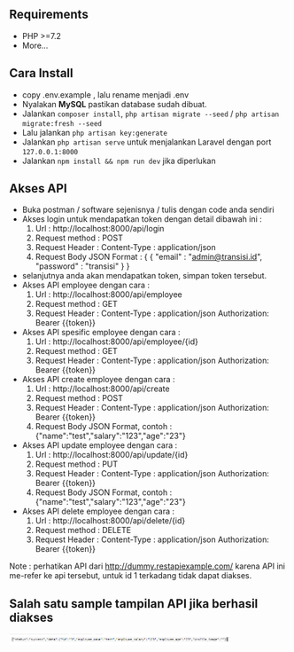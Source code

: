 ## Requirements
- PHP >=7.2
- More...

## Cara Install
- copy .env.example , lalu rename menjadi .env
- Nyalakan **MySQL** pastikan database sudah dibuat.
- Jalankan `composer install`, `php artisan migrate --seed` / `php artisan migrate:fresh --seed`
- Lalu jalankan `php artisan key:generate`
- Jalankan `php artisan serve` untuk menjalankan Laravel dengan port `127.0.0.1:8000`
- Jalankan `npm install && npm run dev` jika diperlukan 

## Akses API
- Buka postman / software sejenisnya / tulis dengan code anda sendiri
- Akses login untuk mendapatkan token dengan detail dibawah ini :
    1.	Url : http://localhost:8000/api/login
    2.	Request method : POST
    3.	Request Header :
        Content-Type : application/json
    4.	Request Body JSON Format :
    {
           {
                "email" : "admin@transisi.id",
                "password" : "transisi"
            }
    }
- selanjutnya anda akan mendapatkan token, simpan token tersebut.
- Akses API employee dengan cara :
    1.	Url : http://localhost:8000/api/employee
    2.	Request method : GET
    3.	Request Header :
        Content-Type : application/json
        Authorization: Bearer {{token}}
- Akses API spesific employee dengan cara :
    1.	Url : http://localhost:8000/api/employee/{id}
    2.	Request method : GET
    3.	Request Header :
        Content-Type : application/json
        Authorization: Bearer {{token}}
- Akses API create employee dengan cara :
    1.	Url : http://localhost:8000/api/create
    2.	Request method : POST
    3.	Request Header :
        Content-Type : application/json
        Authorization: Bearer {{token}}
    4.	Request Body JSON Format, contoh :
        {"name":"test","salary":"123","age":"23"} 
- Akses API update employee dengan cara :
    1.	Url : http://localhost:8000/api/update/{id}
    2.	Request method : PUT
    3.	Request Header :
        Content-Type : application/json
        Authorization: Bearer {{token}}
    4.	Request Body JSON Format, contoh :
        {"name":"test","salary":"123","age":"23"} 
- Akses API delete employee dengan cara :
    1.	Url : http://localhost:8000/api/delete/{id}
    2.	Request method : DELETE
    3.	Request Header :
        Content-Type : application/json
        Authorization: Bearer {{token}}

Note : perhatikan API dari http://dummy.restapiexample.com/ karena API ini me-refer ke api tersebut, untuk id 1 terkadang tidak dapat diakses.

## Salah satu sample tampilan API jika berhasil diakses
<img src="https://github.com/fikrihashfi/api-test/blob/master/example_success.png" width="400">
